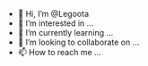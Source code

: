- 👋 Hi, I’m @Legoota
- 👀 I’m interested in ...
- 🌱 I’m currently learning ...
- 💞️ I’m looking to collaborate on ...
- 📫 How to reach me ...

<!---
Legoota/Legoota is a ✨ special ✨ repository because its `README.md` (this file) appears on your GitHub profile.
You can click the Preview link to take a look at your changes.
--->
